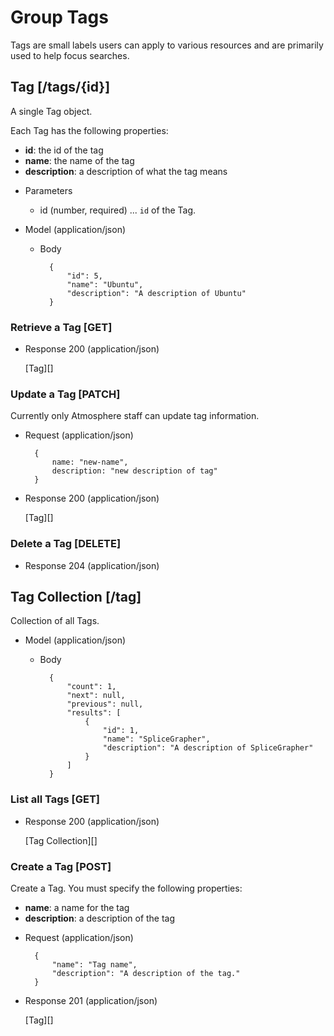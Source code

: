 # Group Tags
Tags are small labels users can apply to various resources and are primarily used to help focus searches.

## Tag [/tags/{id}]
A single Tag object.

Each Tag has the following properties:

- **id**: the id of the tag
- **name**: the name of the tag
- **description**: a description of what the tag means

+ Parameters
    + id (number, required) ... `id` of the Tag.
    
+ Model (application/json)

    + Body

            {
                "id": 5,
                "name": "Ubuntu",
                "description": "A description of Ubuntu"
            }

### Retrieve a Tag [GET]
+ Response 200 (application/json)

    [Tag][]

### Update a Tag [PATCH]
Currently only Atmosphere staff can update tag information.

+ Request (application/json)

        {
            name: "new-name",
            description: "new description of tag"
        }

+ Response 200 (application/json)

    [Tag][]


### Delete a Tag [DELETE]

+ Response 204 (application/json)


## Tag Collection [/tag]
Collection of all Tags.

+ Model (application/json)

    + Body

            {
                "count": 1,
                "next": null,
                "previous": null,
                "results": [
                    {
                        "id": 1,
                        "name": "SpliceGrapher",
                        "description": "A description of SpliceGrapher"
                    }
                ]
            }

### List all Tags [GET]
+ Response 200 (application/json)

    [Tag Collection][]

### Create a Tag [POST]
Create a Tag.  You must specify the following properties:

- **name**: a name for the tag
- **description**: a description of the tag

+ Request (application/json)

        {
            "name": "Tag name",
            "description": "A description of the tag."
        }

+ Response 201 (application/json)

    [Tag][]
